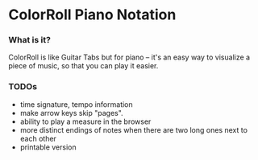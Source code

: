 # ColorRoll Piano Notation

### What is it?

ColorRoll is like Guitar Tabs but for piano – it's an easy way to visualize a piece of music, so that
you can play it easier.

### TODOs

- time signature, tempo information
- make arrow keys skip "pages".
- ability to play a measure in the browser
- more distinct endings of notes when there are two long ones next to each other
- printable version
